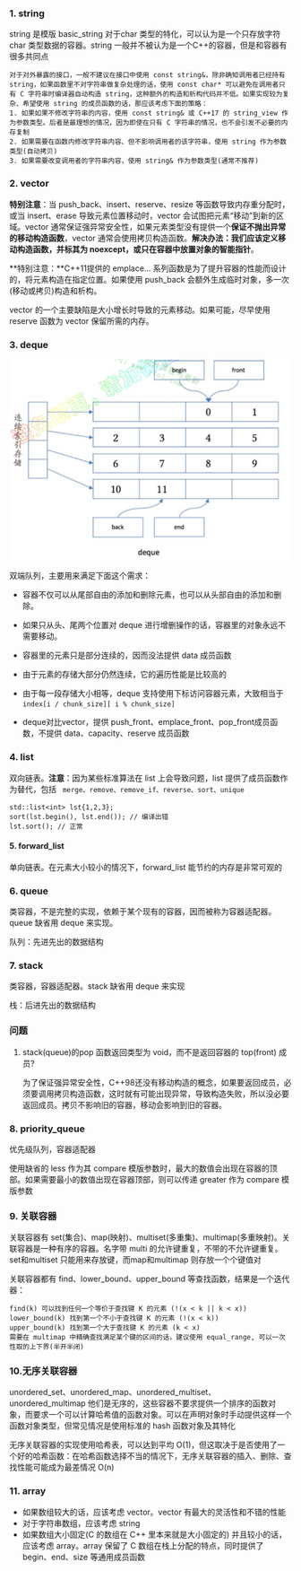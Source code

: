 ### 1. string

string 是模版 basic_string 对于char 类型的特化，可以认为是一个只存放字符 char 类型数据的容器。string 一般并不被认为是一个C++的容器，但是和容器有很多共同点

```
对于对外暴露的接口，一般不建议在接口中使用 const string&，除非确知调用者已经持有 string，如果函数里不对字符串做复杂处理的话，使用 const char* 可以避免在调用者只有 C 字符串时编译器自动构造 string，这种额外的构造和析构代码并不低。如果实现较为复杂、希望使用 string 的成员函数的话，那应该考虑下面的策略：
1. 如果如果不修改字符串的内容，使用 const string& 或 C++17 的 string_view 作为参数类型。后者是最理想的情况，因为即使在只有 C 字符串的情况，也不会引发不必要的内存复制
2. 如果需要在函数内修改字符串内容、但不影响调用者的该字符串，使用 string 作为参数类型(自动拷贝)
3. 如果需要改变调用者的字符串内容，使用 string& 作为参数类型(通常不推荐)
```

### 2. vector

**特别注意**：当 push_back、insert、reserve、resize 等函数导致内存重分配时，或当 insert、erase 导致元素位置移动时，vector 会试图把元素“移动”到新的区域。vector 通常保证强异常安全性，如果元素类型没有提供一个**保证不抛出异常的移动构造函数**，vector 通常会使用拷贝构造函数。**解决办法：我们应该定义移动构造函数，并标其为 noexcept，或只在容器中放置对象的智能指针**。

**特别注意：**C++11提供的 emplace... 系列函数是为了提升容器的性能而设计的，将元素构造在指定位置。如果使用 push_back 会额外生成临时对象，多一次(移动或拷贝)构造和析构。

vector 的一个主要缺陷是大小增长时导致的元素移动。如果可能，尽早使用 reserve 函数为 vector 保留所需的内存。

### 3. deque

![](./image/deque内存布局.png)

双端队列，主要用来满足下面这个需求：

- 容器不仅可以从尾部自由的添加和删除元素，也可以从头部自由的添加和删除。

- 如果只从头、尾两个位置对 deque 进行增删操作的话，容器里的对象永远不需要移动。
- 容器里的元素只是部分连续的，因而没法提供 data 成员函数
- 由于元素的存储大部分仍然连续，它的遍历性能是比较高的
- 由于每一段存储大小相等，deque 支持使用下标访问容器元素，大致相当于 `index[i / chunk_size][ i % chunk_size]` 
- deque对比vector，提供 push_front、emplace_front、pop_front成员函数，不提供 data、capacity、reserve 成员函数

### 4. list

双向链表。**注意**：因为某些标准算法在 list 上会导致问题，list 提供了成员函数作为替代，包括 ` merge、remove、remove_if、reverse、sort、unique`

```
std::list<int> lst{1,2,3};
sort(lst.begin(), lst.end()); // 编译出错 
lst.sort(); // 正常
```

#### 5. forward_list

单向链表。在元素大小较小的情况下，forward_list 能节约的内存是非常可观的

### 6. queue

类容器，不是完整的实现，依赖于某个现有的容器，因而被称为容器适配器。queue 缺省用 deque 来实现。

队列：先进先出的数据结构

### 7. stack

类容器，容器适配器。stack 缺省用 deque 来实现

栈：后进先出的数据结构

### 问题

1. stack(queue)的pop 函数返回类型为 void，而不是返回容器的 top(front) 成员?

    为了保证强异常安全性，C++98还没有移动构造的概念，如果要返回成员，必须要调用拷贝构造函数，这时就有可能出现异常，导致构造失败，所以没必要返回成员。拷贝不影响旧的容器，移动会影响到旧的容器。

### 8. priority_queue

优先级队列，容器适配器

使用缺省的 less 作为其 compare 模版参数时，最大的数值会出现在容器的顶部。如果需要最小的数值出现在容器顶部，则可以传递 greater 作为 compare 模版参数

### 9. 关联容器

关联容器有 set(集合)、map(映射)、multiset(多重集)、multimap(多重映射)。关联容器是一种有序的容器。名字带 multi 的允许键重复，不带的不允许键重复。set和multiset 只能用来存放键，而map和multimap 则存放一个个键值对

关联容器都有 find、lower_bound、upper_bound 等查找函数，结果是一个迭代器：

```
find(k) 可以找到任何一个等价于查找键 K 的元素 (!(x < k || k < x))
lower_bound(k) 找到第一个不小于查找键 K 的元素 (!(x < k))
upper_bound(k) 找到第一个大于查找键 K 的元素 (k < x) 
需要在 multimap 中精确查找满足某个键的区间的话，建议使用 equal_range, 可以一次性取的上下界(半开半闭)
```

### 10.无序关联容器

unordered_set、unordered_map、unordered_multiset、unordered_multimap 他们是无序的，这些容器不要求提供一个排序的函数对象，而要求一个可以计算哈希值的函数对象。可以在声明对象时手动提供这样一个函数对象类型，但常见情况是使用标准的 hash 函数对象及其特化

无序关联容器的实现使用哈希表，可以达到平均 O(1)，但这取决于是否使用了一个好的哈希函数：在哈希函数选择不当的情况下，无序关联容器的插入、删除、查找性能可能成为最差情况 O(n)

### 11. array

- 如果数组较大的话，应该考虑 vector。vector 有最大的灵活性和不错的性能
- 对于字符串数组，应该考虑 string
- 如果数组大小固定(C 的数组在 C++ 里本来就是大小固定的) 并且较小的话，应该考虑 array。array 保留了 C 数组在栈上分配的特点，同时提供了 begin、end、size 等通用成员函数

